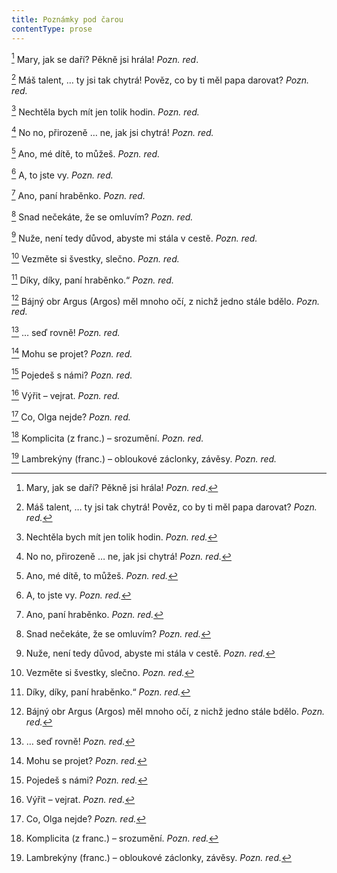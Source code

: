 ```yaml
---
title: Poznámky pod čarou
contentType: prose
---
```


<section>

[^1] Mary, jak se daří? Pěkně jsi hrála! _Pozn. red_.

[^2] Máš talent, … ty jsi tak chytrá! Pověz, co by ti měl papa darovat? _Pozn. red._

[^3] Nechtěla bych mít jen tolik hodin. _Pozn. red._

[^4] No no, přirozeně … ne, jak jsi chytrá! _Pozn. red._

[^5] Ano, mé dítě, to můžeš. _Pozn. red._

[^6] A, to jste vy. _Pozn. red._

[^7] Ano, paní hraběnko. _Pozn. red._

[^8] Snad nečekáte, že se omluvím? _Pozn. red._

[^9] Nuže, není tedy důvod, abyste mi stála v cestě. _Pozn. red._

[^10] Vezměte si švestky, slečno. _Pozn. red._

[^11] Díky, díky, paní hraběnko.“ _Pozn. red._

[^12] Bájný obr Argus (Argos) měl mnoho očí, z nichž jedno stále bdělo. _Pozn. red._

[^13] … seď rovně! _Pozn. red._

[^14] Mohu se projet? _Pozn. red._

[^15] Pojedeš s námi? _Pozn. red._

[^16] Výřit – vejrat. _Pozn. red._

[^17] Co, Olga nejde? _Pozn. red._

[^18] Komplicita (z franc.) – srozumění. _Pozn. red._

[^19] Lambrekýny (franc.) – obloukové záclonky, závěsy. _Pozn. red._

</section>

[^1]: Mary, jak se daří? Pěkně jsi hrála! _Pozn. red_.

[^2]: Máš talent, … ty jsi tak chytrá! Pověz, co by ti měl papa darovat? _Pozn. red._

[^3]: Nechtěla bych mít jen tolik hodin. _Pozn. red._

[^4]: No no, přirozeně … ne, jak jsi chytrá! _Pozn. red._

[^5]: Ano, mé dítě, to můžeš. _Pozn. red._

[^6]: A, to jste vy. _Pozn. red._

[^7]: Ano, paní hraběnko. _Pozn. red._

[^8]: Snad nečekáte, že se omluvím? _Pozn. red._

[^9]: Nuže, není tedy důvod, abyste mi stála v cestě. _Pozn. red._

[^10]: Vezměte si švestky, slečno. _Pozn. red._

[^11]: Díky, díky, paní hraběnko.“ _Pozn. red._

[^12]: Bájný obr Argus (Argos) měl mnoho očí, z nichž jedno stále bdělo. _Pozn. red._

[^13]: … seď rovně! _Pozn. red._

[^14]: Mohu se projet? _Pozn. red._

[^15]: Pojedeš s námi? _Pozn. red._

[^16]: Výřit – vejrat. _Pozn. red._

[^17]: Co, Olga nejde? _Pozn. red._

[^18]: Komplicita (z franc.) – srozumění. _Pozn. red._

[^19]: Lambrekýny (franc.) – obloukové záclonky, závěsy. _Pozn. red._
